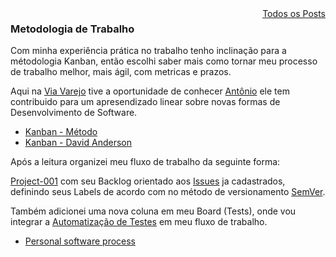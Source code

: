 
<div style="text-align: right; float: right">
    <a href="/blog/">Todos os Posts</a>
</div>

### Metodologia de Trabalho

Com minha experiência prática no trabalho tenho inclinação para a métodologia Kanban, então escolhi saber mais como tornar meu processo de trabalho melhor, mais ágil, com metricas e prazos.

Aqui na [Via Varejo](https://www.viavarejo.com.br/) tive a oportunidade de conhecer [Antônio](https://br.linkedin.com/in/juniorxs) ele tem contribuido para um apresendizado linear sobre novas formas de Desenvolvimento de Software.

- [Kanban - Método](https://targetteal.com/pt/blog/metodo-kanban/)
- [Kanban - David Anderson](https://www.infoq.com/br/articles/kanban-david-anderson-conceitos-e-mitos)

Após a leitura organizei meu fluxo de trabalho da seguinte forma:

[Project-001](https://github.com/ciro-maciel/website/projects/1) com seu Backlog orientado aos [Issues](https://github.com/ciro-maciel/website/issues) ja cadastrados, definindo seus Labels de acordo com no método de versionamento [SemVer](https://semver.org/).

Também adicionei uma nova coluna em meu Board (Tests), onde vou integrar a [Automatização de Testes](https://www.amazon.com/Continuous-Delivery-Deployment-Automation-Addison-Wesley/dp/0321601912) em meu fluxo de trabalho.

- [Personal software process](https://en.wikipedia.org/wiki/Personal_software_process)
